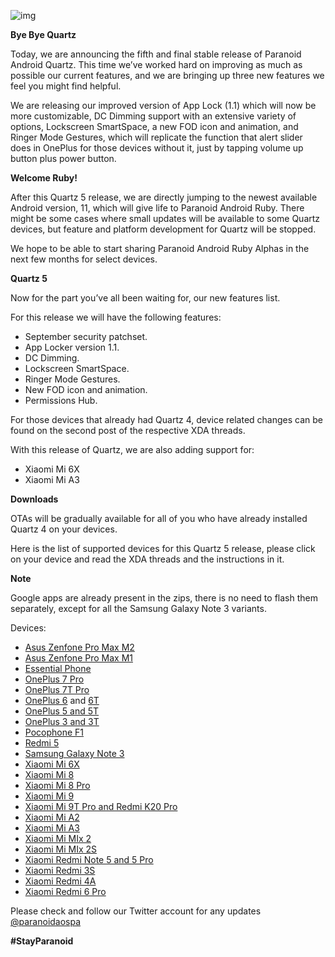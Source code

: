 ![img](https://raw.githubusercontent.com/AOSPA/ota/master/posts/imgs/2020-09-30-quartz-5.png)

**Bye Bye Quartz**

Today, we are announcing the fifth and final stable release of Paranoid Android Quartz. This time we’ve worked hard on improving as much as possible our current features, and we are bringing up three new features we feel you might find helpful.

We are releasing our improved version of App Lock (1.1) which will now be more customizable, DC Dimming support with an extensive variety of options, Lockscreen SmartSpace, a new FOD icon and animation, and Ringer Mode Gestures, which will replicate the function that alert slider does in OnePlus for those devices without it, just by tapping volume up button plus power button.

**Welcome Ruby!**

After this Quartz 5 release, we are directly jumping to the newest available Android version, 11, which will give life to Paranoid Android Ruby. There might be some cases where small updates will be available to some Quartz devices, but feature and platform development for Quartz will be stopped.

We hope to be able to start sharing Paranoid Android Ruby Alphas in the next few months for select devices. 

**Quartz 5**

Now for the part you’ve all been waiting for, our new features list.

For this release we will have the following features:

 - September security patchset.
 - App Locker version 1.1.
 - DC Dimming.
 - Lockscreen SmartSpace.
 - Ringer Mode Gestures.
 - New FOD icon and animation.
 - Permissions Hub.

For those devices that already had Quartz 4, device related changes can be found on the second post of the respective XDA threads.

With this release of Quartz, we are also adding support for:

 - Xiaomi Mi 6X
 - Xiaomi Mi A3

**Downloads**

OTAs will be gradually available for all of you who have already installed Quartz 4 on your devices.

Here is the list of supported devices for this Quartz 5 release, please click on your device and read the XDA threads and the instructions in it.

**Note**

Google apps are already present in the zips, there is no need to flash them separately, except for all the Samsung Galaxy Note 3 variants.

Devices:
 - [Asus Zenfone Pro Max M2][3]
 - [Asus Zenfone Pro Max M1][4]
 - [Essential Phone][5]
 - [OnePlus 7 Pro][6]
 - [OnePlus 7T Pro][20]
 - [OnePlus 6][7] and [6T][8]
 - [OnePlus 5 and 5T][9]
 - [OnePlus 3 and 3T][10]
 - [Pocophone F1][24]
 - [Redmi 5][11]
 - [Samsung Galaxy Note 3][23]
 - [Xiaomi Mi 6X][28]
 - [Xiaomi Mi 8][25]
 - [Xiaomi Mi 8 Pro][22]
 - [Xiaomi Mi 9][31]
 - [Xiaomi Mi 9T Pro and Redmi K20 Pro][14]
 - [Xiaomi Mi A2][21]
 - [Xiaomi Mi A3][29]
 - [Xiaomi Mi MIx 2][15]
 - [Xiaomi Mi MIx 2S][26]
 - [Xiaomi Redmi Note 5 and 5 Pro][27]
 - [Xiaomi Redmi 3S][17]
 - [Xiaomi Redmi 4A][18]
 - [Xiaomi Redmi 6 Pro][19]


Please check and follow our Twitter account for any updates [@paranoidaospa][1]

[1]: https://twitter.com/paranoidaospa/
[2]: https://twitter.com/paranoidaospa/status/1251261126576406530?s=20
[3]: https://forum.xda-developers.com/max-pro-m2/development/paranoid-android-quartz-beta-1-asus-t4037757
[4]: https://forum.xda-developers.com/asus-zenfone-max-pro-m1/development/rom-paranoid-android-quartz-beta-3-t4068513
[5]: https://forum.xda-developers.com/essential-phone/development/paranoid-android-quartz-essential-ph-1-t4059317
[6]: https://forum.xda-developers.com/oneplus-7-pro/development/paranoid-android-quartz-alpha-oneplus-7-t3975803 
[7]: https://forum.xda-developers.com/oneplus-6/development/paranoid-android-quartz-oneplus-6-t4033981
[8]: https://forum.xda-developers.com/oneplus-6t/development/paranoid-android-quartz-oneplus-6t-t4033971
[9]: https://forum.xda-developers.com/oneplus-5/oneplus-5--5t-cross-device-development/paranoid-android-quartz-2-oneplus-5-t-t4089007
[10]: https://forum.xda-developers.com/oneplus-3/oneplus-3--3t-cross-device-development/paranoid-android-quartz-oneplus-3-t-t4083489
[11]: https://forum.xda-developers.com/redmi-5/development/paranoid-android-quartz-xiaomi-redmi-5-t4083481
[12]: https://forum.xda-developers.com/Mi-9/development/paranoid-android-quartz-alpha-mi-9-t3997217
[13]: https://forum.xda-developers.com/mi-6/development/paranoid-android-quartz-xiaomi-mi-6-t4083483
[14]: https://forum.xda-developers.com/k20-pro/development/paranoid-android-quartz-3-xiaomi-mi-9t-t4114047
[15]: https://forum.xda-developers.com/mi-mix-2/development/paranoid-android-quartz-3-xiaomi-mi-mix-t4114051
[16]: https://forum.xda-developers.com/redmi-note-8/development/paranoid-android-quartz-3-xiaomi-redmi-t4114065
[17]: https://forum.xda-developers.com/xiaomi-redmi-3s/development/paranoid-android-quartz-3-xiaomi-redmi-t4114049
[18]: https://forum.xda-developers.com/redmi-4a/development/paranoid-android-quartz-3-t4114067
[19]: https://forum.xda-developers.com/redmi-6-pro/development/paranoid-android-quartz-3-xiaomi-redmi-t4114061
[20]: https://forum.xda-developers.com/7t-pro/development/paranoid-android-quartz-2-oneplus-7t-pro-t4089053
[21]: https://forum.xda-developers.com/mi-a2/development/paranoid-android-quartz-xiaomi-mi-a2-t4136067
[22]: https://forum.xda-developers.com/mi-8-pro/development/paranoid-android-quartz-4-xiaomi-mi-8-t4136069
[23]: https://forum.xda-developers.com/galaxy-note-3/development/rom-paranoid-android-quartz-t4069061
[24]: https://forum.xda-developers.com/poco-f1/development/paranoid-android-quartz-3-beryllium-t4122991
[25]: https://forum.xda-developers.com/mi-8/development/paranoid-android-quartz-xiaomi-mi-8-t4033335
[26]: https://forum.xda-developers.com/xiaomi-mi-mix-2s/development/rom-paranoid-android-quartz-t4093717
[27]: https://forum.xda-developers.com/redmi-note-5-pro/development/paranoid-android-quartz-3-redmi-note-5-t4123009
[28]: https://forum.xda-developers.com/mi-a2/xiaomi-6x-wayne/paranoid-android-quartz-5-xiaomi-mi-6x-t4169909
[29]: https://forum.xda-developers.com/mi-a3/development/paranoid-android-quartz-5-mi-a3-t4169903
[30]: https://www.paypal.me/aospa
[31]: https://forum.xda-developers.com/Mi-9/development/paranoid-android-quartz-alpha-mi-9-t3997217

**#StayParanoid**
